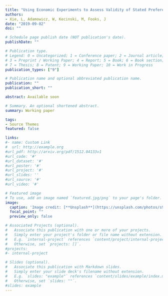 ```yaml
---
title: "Using Economic Experiments to Assess Validity of Stated Preference Contingent Behavior" 
authors:
- Xie, L, Adamowicz, W, Kecinski, M, Fooks, J
date: "2019-09-02"
doi: ""

# Schedule page publish date (NOT publication's date).
publishDate: ""

# Publication type.
# Legend: 0 = Uncategorized; 1 = Conference paper; 2 = Journal article;
# 3 = Preprint / Working Paper; 4 = Report; 5 = Book; 6 = Book section;
# 7 = Thesis; 8 = Patent; 9 = Working Paper; 10 = Work in Progress
publication_types: ["9"]

# Publication name and optional abbreviated publication name.
publication: ""
publication_short: ""

abstract: Available soon

# Summary. An optional shortened abstract.
summary: Working paper

tags:
- Source Themes
featured: false

links:
#- name: Custom Link
#  url: http://example.org
#url_pdf: http://arxiv.org/pdf/1512.04133v1
#url_code: '#'
#url_dataset: '#'
#url_poster: '#'
#url_project: '#'
#url_slides: ''
#url_source: '#'
#url_video: '#'

# Featured image
# To use, add an image named `featured.jpg/png` to your page's folder. 
image:
  caption: 'Image credit: [**Unsplash**](https://unsplash.com/photos/s9CC2SKySJM)'
  focal_point: ""
  preview_only: false

# Associated Projects (optional).
#   Associate this publication with one or more of your projects.
#   Simply enter your project's folder or file name without extension.
#   E.g. `internal-project` references `content/project/internal-project/index.md`.
#   Otherwise, set `projects: []`.
#projects:
#- internal-project

# Slides (optional).
#   Associate this publication with Markdown slides.
#   Simply enter your slide deck's filename without extension.
#   E.g. `slides: "example"` references `content/slides/example/index.md`.
#   Otherwise, set `slides: ""`.
#slides: example
---
```


